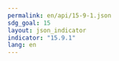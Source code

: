```yaml
---
permalink: en/api/15-9-1.json
sdg_goal: 15
layout: json_indicator
indicator: "15.9.1"
lang: en
---
```

